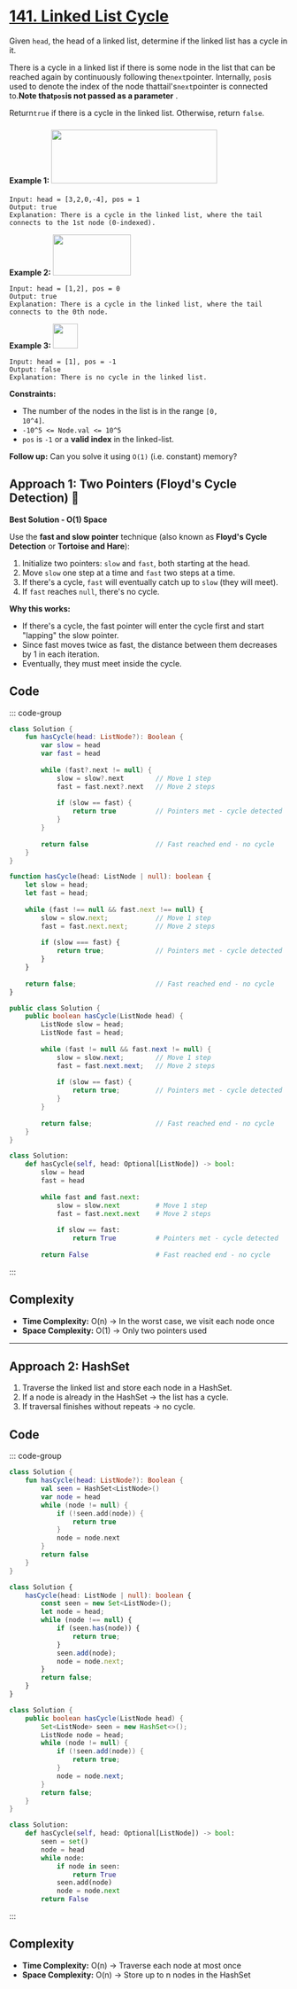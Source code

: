 # [141. Linked List Cycle](https://leetcode.com/problems/linked-list-cycle/description/?envType=study-plan-v2&envId=top-interview-150)

Given <code>head</code>, the head of a linked list, determine if the linked list has a cycle in it.

There is a cycle in a linked list if there is some node in the list that can be reached again by continuously following the<code>next</code>pointer. Internally, <code>pos</code>is used to denote the index of the node thattail's<code>next</code>pointer is connected to.**Note that<code>pos</code>is not passed as a parameter** .

Return<code>true</code> if there is a cycle in the linked list. Otherwise, return <code>false</code>.

**Example 1:** 
<img alt="" src="https://assets.leetcode.com/uploads/2018/12/07/circularlinkedlist.png" style="width: 300px; height: 97px; margin-top: 8px; margin-bottom: 8px;">

```
Input: head = [3,2,0,-4], pos = 1
Output: true
Explanation: There is a cycle in the linked list, where the tail connects to the 1st node (0-indexed).
```

**Example 2:** 
<img alt="" src="https://assets.leetcode.com/uploads/2018/12/07/circularlinkedlist_test2.png" style="width: 141px; height: 74px;">

```
Input: head = [1,2], pos = 0
Output: true
Explanation: There is a cycle in the linked list, where the tail connects to the 0th node.
```

**Example 3:** 
<img alt="" src="https://assets.leetcode.com/uploads/2018/12/07/circularlinkedlist_test3.png" style="width: 45px; height: 45px;">

```
Input: head = [1], pos = -1
Output: false
Explanation: There is no cycle in the linked list.
```

**Constraints:** 

- The number of the nodes in the list is in the range <code>[0, 10^4]</code>.
- <code>-10^5 <= Node.val <= 10^5</code>
- <code>pos</code> is <code>-1</code> or a **valid index**  in the linked-list.

**Follow up:**  Can you solve it using <code>O(1)</code> (i.e. constant) memory?

## Approach 1: Two Pointers (Floyd's Cycle Detection) 🌟

**Best Solution - O(1) Space**

Use the **fast and slow pointer** technique (also known as **Floyd's Cycle Detection** or **Tortoise and Hare**):

1. Initialize two pointers: `slow` and `fast`, both starting at the head.
2. Move `slow` one step at a time and `fast` two steps at a time.
3. If there's a cycle, `fast` will eventually catch up to `slow` (they will meet).
4. If `fast` reaches `null`, there's no cycle.

**Why this works:** 
- If there's a cycle, the fast pointer will enter the cycle first and start "lapping" the slow pointer.
- Since fast moves twice as fast, the distance between them decreases by 1 in each iteration.
- Eventually, they must meet inside the cycle.

## Code

::: code-group

```kotlin [Kotlin]
class Solution {
    fun hasCycle(head: ListNode?): Boolean {
        var slow = head
        var fast = head
        
        while (fast?.next != null) {
            slow = slow?.next        // Move 1 step
            fast = fast.next?.next   // Move 2 steps
            
            if (slow == fast) {
                return true          // Pointers met - cycle detected
            }
        }
        
        return false                 // Fast reached end - no cycle
    }
}
```

```typescript [TypeScript]
function hasCycle(head: ListNode | null): boolean {
    let slow = head;
    let fast = head;
    
    while (fast !== null && fast.next !== null) {
        slow = slow.next;            // Move 1 step
        fast = fast.next.next;       // Move 2 steps
        
        if (slow === fast) {
            return true;             // Pointers met - cycle detected
        }
    }
    
    return false;                    // Fast reached end - no cycle
}
```

```java [Java]
public class Solution {
    public boolean hasCycle(ListNode head) {
        ListNode slow = head;
        ListNode fast = head;
        
        while (fast != null && fast.next != null) {
            slow = slow.next;        // Move 1 step
            fast = fast.next.next;   // Move 2 steps
            
            if (slow == fast) {
                return true;         // Pointers met - cycle detected
            }
        }
        
        return false;                // Fast reached end - no cycle
    }
}
```

```python [Python]
class Solution:
    def hasCycle(self, head: Optional[ListNode]) -> bool:
        slow = head
        fast = head
        
        while fast and fast.next:
            slow = slow.next         # Move 1 step
            fast = fast.next.next    # Move 2 steps
            
            if slow == fast:
                return True          # Pointers met - cycle detected
        
        return False                 # Fast reached end - no cycle
```

:::

## Complexity

- **Time Complexity:** O(n) → In the worst case, we visit each node once
- **Space Complexity:** O(1) → Only two pointers used

---

## Approach 2: HashSet

1. Traverse the linked list and store each node in a HashSet.  
2. If a node is already in the HashSet → the list has a cycle.  
3. If traversal finishes without repeats → no cycle.

## Code

::: code-group

```kotlin [Kotlin]
class Solution {
    fun hasCycle(head: ListNode?): Boolean {
        val seen = HashSet<ListNode>()
        var node = head
        while (node != null) {
            if (!seen.add(node)) {
                return true
            }
            node = node.next
        }
        return false
    }
}
```

```typescript [TypeScript]
class Solution {
    hasCycle(head: ListNode | null): boolean {
        const seen = new Set<ListNode>();
        let node = head;
        while (node !== null) {
            if (seen.has(node)) {
                return true;
            }
            seen.add(node);
            node = node.next;
        }
        return false;
    }
}
```

```java [Java]
class Solution {
    public boolean hasCycle(ListNode head) {
        Set<ListNode> seen = new HashSet<>();
        ListNode node = head;
        while (node != null) {
            if (!seen.add(node)) {
                return true;
            }
            node = node.next;
        }
        return false;
    }
}
```

```python [Python]
class Solution:
    def hasCycle(self, head: Optional[ListNode]) -> bool:
        seen = set()
        node = head
        while node:
            if node in seen:
                return True
            seen.add(node)
            node = node.next
        return False
```

:::

## Complexity

- **Time Complexity:** O(n) → Traverse each node at most once  
- **Space Complexity:** O(n) → Store up to n nodes in the HashSet